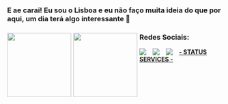 ### E ae carai! Eu sou o Lisboa e eu não faço muita ideia do que por aqui, um dia terá algo interessante 👋

<!--
**lisboadas/lisboadas** is a ✨ _special_ ✨ repository because its `README.md` (this file) appears on your GitHub profile.

Here are some ideas to get you started:

- 🔭 I’m currently working on ...
- 🌱 I’m currently learning ...
- 👯 I’m looking to collaborate on ...
- 🤔 I’m looking for help with ...
- 💬 Ask me about ...
- 📫 How to reach me: ...
- 😄 Pronouns: ...
- ⚡ Fun fact: ...
-->
<a href="https://lisboadas.dev/">
  <div>
    <img style="float: left; margin-right: 5px; height: 150px;" src="https://github-readme-stats.vercel.app/api?username=lisboadas&show_icons=true&theme=synthwave&count_private=true&hide_border=true&include_all_commits=true" />
    <img style="float: left; margin-right: 5px; height: 150px;" src="https://github-readme-stats.vercel.app/api/wakatime?username=Lisboadas&theme=synthwave&hide_border=true&compact=true&show_icons=true&range=last_7_days"
  </div>
</a>

### Redes Sociais:
  
<div>
  <a href="https://discord.gg/Hr8xZ6D" target="_blank"><img style="float: left; margin-right: 15px;" src="https://lisboadas.dev/images/github/discord%20social%20github.png" /></a>
  <a href="https://instagram.com/lisboadas" target="_blank"><img style="float: left; margin-right: 15px;" src="https://lisboadas.dev/images/github/instagram%20social%20github.png" /></a>
  <a href="https://lisboadas.art/" target="_blank"><img style="float: left; margin-right: 15px;" src="https://lisboadas.dev/images/github/portfolio%20social%20github.png" /></a>
</div>
  
<b><a href="https://lisboadas.info" target="_blank">- STATUS SERVICES -</a></b>
